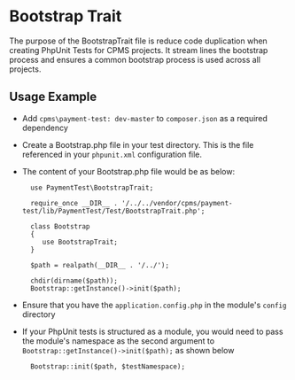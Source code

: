 # Bootstrap Trait
The purpose of the BootstrapTrait file is reduce code duplication when creating PhpUnit Tests for CPMS projects. It
stream lines the bootstrap process and ensures a common bootstrap process is used across all projects.

## Usage Example
+ Add `cpms\payment-test: dev-master` to `composer.json` as a required dependency
+ Create a Bootstrap.php file in your test directory. This is the file referenced in your `phpunit.xml` configuration
file.
+ The content of your Bootstrap.php file would be as below:

        use PaymentTest\BootstrapTrait;

        require_once __DIR__ . '/../../vendor/cpms/payment-test/lib/PaymentTest/Test/BootstrapTrait.php';

        class Bootstrap
        {
           use BootstrapTrait;
        }

        $path = realpath(__DIR__ . '/../');

        chdir(dirname($path));
        Bootstrap::getInstance()->init($path);

+ Ensure that you have the `application.config.php` in the module's `config` directory
+ If your PhpUnit tests is structured as a module, you would need to pass the module's namespace as the second
argument to `Bootstrap::getInstance()->init($path);` as shown below

        Bootstrap::init($path, $testNamespace);

